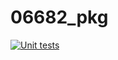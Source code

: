 # 06682_pkg

[![Unit tests](https://github.com/ziyixiee/06682_pkg/actions/workflows/my-workflow.yaml/badge.svg)](https://github.com/ziyixiee/06682_pkg/actions/workflows/my-workflow.yaml)
